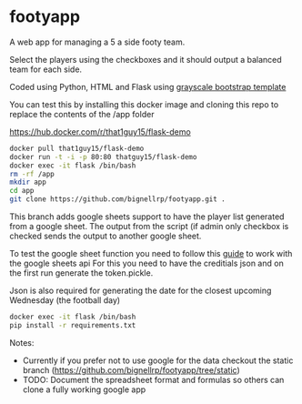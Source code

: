 # footyapp

A web app for managing a 5 a side footy team.

Select the players using the checkboxes and it should output a balanced team
for each side.

Coded using Python, HTML and Flask using
[grayscale bootstrap template](https://startbootstrap.com/theme/grayscale)

You can test this by installing this docker image and cloning this repo to
replace the contents of the /app folder

https://hub.docker.com/r/that1guy15/flask-demo

```bash
docker pull that1guy15/flask-demo
docker run -t -i -p 80:80 thatguy15/flask-demo
docker exec -it flask /bin/bash
rm -rf /app
mkdir app
cd app
git clone https://github.com/bignellrp/footyapp.git .
```

This branch adds google sheets support to have the player list generated from a
google sheet. The output from the script (if admin only checkbox is checked
sends the output to another google sheet.

To test the google sheet function you need to follow this
[guide](https://developers.google.com/sheets/api/quickstart/python)
to work with the google sheets api For this you need to have the creditials
json and on the first run generate the token.pickle.

Json is also required for generating the date for the closest upcoming
Wednesday (the football day)

```bash
docker exec -it flask /bin/bash
pip install -r requirements.txt
```

Notes:

- Currently if you prefer not to use google for the data checkout the static branch (https://github.com/bignellrp/footyapp/tree/static)
- TODO: Document the spreadsheet format and formulas so others can clone a fully working google app
